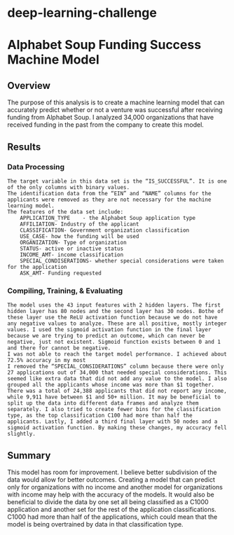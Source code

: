 # deep-learning-challenge
# Alphabet Soup Funding Success Machine Model

## Overview
The purpose of this analysis is to create a machine learning model that can accurately predict whether or not a venture was successful after receiving funding from Alphabet Soup. I analyzed 34,000 organizations that have received funding in the past from the company to create this model. 

## Results 
### Data Processing 
    The target variable in this data set is the “IS_SUCCESSFUL”. It is one of the only columns with binary values. 
    The identification data from the “EIN” and “NAME” columns for the applicants were removed as they are not necessary for the machine learning model. 
    The features of the data set include:
        APPLICATION_TYPE	- the Alphabet Soup application type
        AFFILIATION- Industry of the applicant
        CLASSIFICATION- Government organization classification
        USE_CASE- how the funding will be used
        ORGANIZATION- Type of organization
        STATUS- active or inactive status
        INCOME_AMT- income classification
        SPECIAL_CONDISERATIONS- whether special considerations were taken for the application
        ASK_AMT- Funding requested

### Compiling, Training, & Evaluating 
    The model uses the 43 input features with 2 hidden layers. The first hidden layer has 80 nodes and the second layer has 30 nodes. Bothe of these layer use the ReLU activation function because we do not have any negative values to analyze. These are all positive, mostly integer values. I used the sigmoid activation function in the final layer because we are trying to predict an outcome, which can never be negative, just not existent. Sigmoid function exists between 0 and 1 and there for cannot be negative.
    I was not able to reach the target model performance. I achieved about 72.5% accuracy in my most 
    I removed the “SPECIAL_CONSIDERATIONS” column because there were only 27 applications out of 34,000 that needed special considerations. This seemed like extra data that did not add any value to the model. I also grouped all the applicants whose income was more than $1 together. There was a total of 24,388 applicants that did not report any income, while 9,911 have between $1 and 50+ million. It may be beneficial to split up the data into different data frames and analyze them separately. I also tried to create fewer bins for the classification type, as the top classification C100 had more than half the applicants. Lastly, I added a third final layer with 50 nodes and a sigmoid activation function. By making these changes, my accuracy fell slightly.

## Summary
This model has room for improvement. I believe better subdivision of the data would allow for better outcomes. Creating a model that can predict only for organizations with no income and another model for organizations with income may help with the accuracy of the models. It would also be beneficial to divide the data by one set all being classified as a C1000 application and another set for the rest of the application classifications. C1000 had more than half of the applications, which could mean that the model is being overtrained by data in that classification type. 


